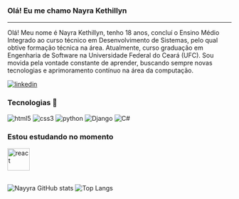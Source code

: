 ### Olá! Eu me chamo Nayra Kethillyn
<hr>
Olá! Meu nome é Nayra Kethillyn, tenho 18 anos, concluí o Ensino Médio Integrado ao curso técnico em Desenvolvimento de Sistemas, pelo qual obtive formação técnica na área. Atualmente, curso graduação em Engenharia de Software na Universidade Federal do Ceará (UFC). Sou movida pela vontade constante de aprender, buscando sempre novas tecnologias e aprimoramento contínuo na área da computação.

[![linkedin](https://img.shields.io/badge/LinkedIn-0077B5?style=for-the-badge&logo=linkedin&logoColor=white)](https://www.linkedin.com/in/nayra-kethillyn-da-costa-dantas-05a335253/?trk=opento_sprofile_details)

### Tecnologias 🚀

<div style="display: inline_block">
          <img src= "https://img.shields.io/badge/HTML5-E34F26?style=for-the-badge&logo=html5&logoColor=white" alt= "html5" aling = "center" />
          <img src= "https://img.shields.io/badge/CSS3-1572B6?style=for-the-badge&logo=css3&logoColor=white" alt= "css3" aling = "center" />
          <img src= https://img.shields.io/badge/Python-3776AB?style=for-the-badge&logo=python&logoColor=white alt= "python" aling = "center" />          
          <img src= https://img.shields.io/badge/Django-092E20?style=for-the-badge&logo=django&logoColor=white alt= "Django" aling = "center" />
          <img src= "https://img.shields.io/badge/C%23-239120?style=for-the-badge&logo=c-sharp&logoColor=white" alt= "C#" aling = "center" />
</div>

### Estou estudando no momento 
<div style="display: inline_block">
         <img src= "https://cdn.jsdelivr.net/gh/devicons/devicon@latest/icons/react/react-original.svg" alt="react" aling = "center" height=50px width=50px/>    
</div>
<br>

![Nayyra GitHub stats](https://github-readme-stats.vercel.app/api?username=Nayyra&show_icons=true&theme=radical)
![Top Langs](https://github-readme-stats.vercel.app/api/top-langs/?username=anuraghazra&layout=compact&theme=radical)
